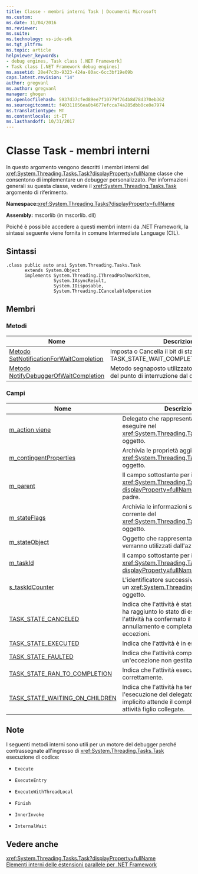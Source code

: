 ```yaml
---
title: Classe - membri interni Task | Documenti Microsoft
ms.custom: 
ms.date: 11/04/2016
ms.reviewer: 
ms.suite: 
ms.technology: vs-ide-sdk
ms.tgt_pltfrm: 
ms.topic: article
helpviewer_keywords:
- debug engines, Task class [.NET Framework]
- Task class [.NET Framework debug engines]
ms.assetid: 28e47c3b-9323-424a-80ac-6cc3bf19e09b
caps.latest.revision: "14"
author: gregvanl
ms.author: gregvanl
manager: ghogen
ms.openlocfilehash: 5937d37cfed89ee7f10779f764b8d78d370eb362
ms.sourcegitcommit: f40311056ea0b4677efcca74a285dbb0ce0e7974
ms.translationtype: MT
ms.contentlocale: it-IT
ms.lasthandoff: 10/31/2017
---
```

# <a name="task-class---internal-members"></a>Classe Task - membri interni
In questo argomento vengono descritti i membri interni del <xref:System.Threading.Tasks.Task?displayProperty=fullName> classe che consentono di implementare un debugger personalizzato. Per informazioni generali su questa classe, vedere il <xref:System.Threading.Tasks.Task> argomento di riferimento.  
  
 **Namespace:**<xref:System.Threading.Tasks?displayProperty=fullName>  
  
 **Assembly:** mscorlib (in mscorlib. dll)  
  
 Poiché è possibile accedere a questi membri interni da .NET Framework, la sintassi seguente viene fornita in comune Intermediate Language (CIL).  
  
## <a name="syntax"></a>Sintassi  
  
```  
.class public auto ansi System.Threading.Tasks.Task  
       extends System.Object  
       implements System.Threading.IThreadPoolWorkItem,  
                  System.IAsyncResult,  
                  System.IDisposable,  
                  System.Threading.ICancelableOperation  
```  
  
## <a name="members"></a>Membri  
  
### <a name="methods"></a>Metodi  
  
|Nome|Descrizione|  
|----------|-----------------|  
|[Metodo SetNotificationForWaitCompletion](../../extensibility/debugger/setnotificationforwaitcompletion-method.md)|Imposta o Cancella il bit di stato TASK_STATE_WAIT_COMPLETION_NOTIFICATION.|  
|[Metodo NotifyDebuggerOfWaitCompletion](../../extensibility/debugger/notifydebuggerofwaitcompletion-method.md)|Metodo segnaposto utilizzato come destinazione del punto di interruzione dal debugger.|  
  
### <a name="fields"></a>Campi  
  
|Nome|Descrizione|  
|----------|-----------------|  
|[m_action viene](../../extensibility/debugger/m-action-field.md)|Delegato che rappresenta il codice da eseguire nel <xref:System.Threading.Tasks.Task> oggetto.|  
|[m_contingentProperties](../../extensibility/debugger/m-contingentproperties-field.md)|Archivia le proprietà aggiuntive del <xref:System.Threading.Tasks.Task> oggetto.|  
|[m_parent](../../extensibility/debugger/m-parent-field.md)|Il campo sottostante per il <xref:System.Threading.Tasks.Task?displayProperty=fullName> proprietà padre.|  
|[m_stateFlags](../../extensibility/debugger/m-stateflags-field.md)|Archivia le informazioni sullo stato corrente del <xref:System.Threading.Tasks.Task> oggetto.|  
|[m_stateObject](../../extensibility/debugger/m-stateobject-field.md)|Oggetto che rappresenta i dati che verranno utilizzati dall'azione.|  
|[m_taskId](../../extensibility/debugger/m-taskid-field.md)|Il campo sottostante per il <xref:System.Threading.Tasks.Task.Id%2A?displayProperty=fullName> proprietà.|  
|[s_taskIdCounter](../../extensibility/debugger/s-taskidcounter-field.md)|L'identificatore successivo disponibile per un <xref:System.Threading.Tasks.Task> oggetto.|  
|[TASK_STATE_CANCELED](../../extensibility/debugger/task-state-canceled-field.md)|Indica che l'attività è stata annullata prima ha raggiunto lo stato di esecuzione o che l'attività ha confermato il relativo annullamento e completata senza eccezioni.|  
|[TASK_STATE_EXECUTED](../../extensibility/debugger/task-state-executed-field.md)|Indica che l'attività è in esecuzione.|  
|[TASK_STATE_FAULTED](../../extensibility/debugger/task-state-faulted-field.md)|Indica che l'attività completata a causa di un'eccezione non gestita.|  
|[TASK_STATE_RAN_TO_COMPLETION](../../extensibility/debugger/task-state-ran-to-completion-field.md)|Indica che l'attività esecuzione completata correttamente.|  
|[TASK_STATE_WAITING_ON_CHILDREN](../../extensibility/debugger/task-state-waiting-on-children-field.md)|Indica che l'attività ha terminato l'esecuzione del delegato e in modo implicito attende il completamento delle attività figlio collegate.|  
  
## <a name="remarks"></a>Note  
 I seguenti metodi interni sono utili per un motore del debugger perché contrassegnate all'ingresso di <xref:System.Threading.Tasks.Task> esecuzione di codice:  
  
-   `Execute`  
  
-   `ExecuteEntry`  
  
-   `ExecuteWithThreadLocal`  
  
-   `Finish`  
  
-   `InnerInvoke`  
  
-   `InternalWait`  
  
## <a name="see-also"></a>Vedere anche  
 <xref:System.Threading.Tasks.Task?displayProperty=fullName>   
 [Elementi interni delle estensioni parallele per .NET Framework](../../extensibility/debugger/parallel-extension-internals-for-the-dotnet-framework.md)